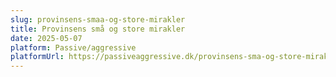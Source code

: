 ```yaml
---
slug: provinsens-smaa-og-store-mirakler
title: Provinsens små og store mirakler
date: 2025-05-07
platform: Passive/aggressive
platformUrl: https://passiveaggressive.dk/provinsens-sma-og-store-mirakler/?fbclid=IwY2xjawKRf89leHRuA2FlbQIxMQBicmlkETBORzNXc3M0VHNZOG1RWVk0AR48WchsMX8q-FAZSArj9ufzjfprK3SQDwkpyYdPwkvc4tjynovBYJeo9iqORg_aem_KXtD-HpLityjHxd9h0qDGg
---
```

